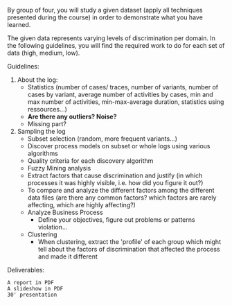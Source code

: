 By group of four, you will study a given dataset (apply all techniques presented during the course) in order to demonstrate what you have learned.

The given data represents varying levels of discrimination per domain. In the following guidelines, you will find the required work to do for each set of data (high, medium, low).

Guidelines:

1. About the log:
    <!-- - Traces analysis (which column corresponds to case ID, activity, timestamp) and extra informations (ressources, cost, operator...) -->
    - Statistics (number of cases/ traces, number of variants, number of cases by variant, average number of activities by cases, min and max number of activities, min-max-average duration, statistics using ressources...)
    - **Are there any outliers? Noise?**
    - Missing part?
2. Sampling the log
    - Subset selection (random, more frequent variants...)
    - Discover process models on subset or whole logs using various algorithms
    - Quality criteria for each discovery algorithm
    - Fuzzy Mining analysis
    - Extract factors that cause discrimination and justify (in which processes it was highly visible, i.e. how did you figure it out?)
    - To compare and analyze the different factors among the different data files (are there any common factors? which factors are rarely affecting, which are highly affecting?) 
    - Analyze Business Process
        - Define your objectives, figure out problems or patterns violation...
    - Clustering
        - When clustering, extract the 'profile' of each group which might tell about the factors of discrimination that affected the process and made it different

Deliverables:

    A report in PDF
    A slideshow in PDF
    30' presentation